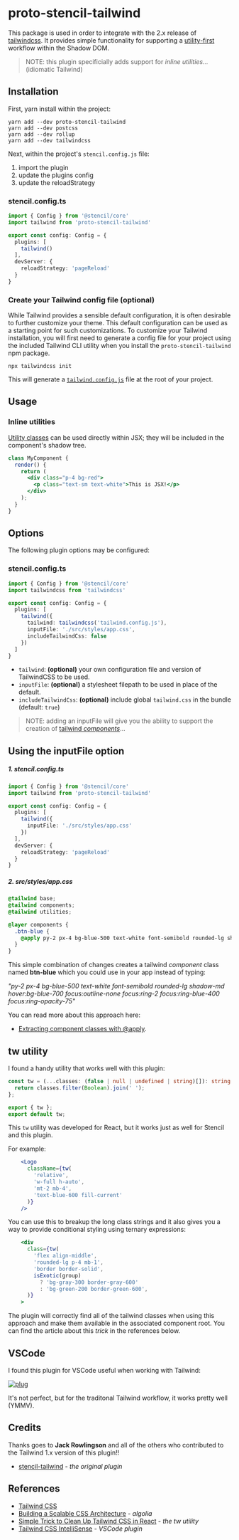 # proto-stencil-tailwind

This package is used in order to integrate with the 2.x release of [tailwindcss](https://tailwindcss.com/). It provides
simple functionality for supporting a [utility-first](https://tailwindcss.com/docs/utility-first) workflow within the Shadow DOM.

> NOTE: this plugin specificially adds support for _inline utilities..._ (idiomatic Tailwind)

## Installation

First, yarn install within the project:

```
yarn add --dev proto-stencil-tailwind
yarn add --dev postcss 
yarn add --dev rollup
yarn add --dev tailwindcss
```

Next, within the project's `stencil.config.js` file:

1. import the plugin 
2. update the plugins config
3. update the reloadStrategy 

### stencil.config.ts

```ts
import { Config } from '@stencil/core'
import tailwind from 'proto-stencil-tailwind'

export const config: Config = {
  plugins: [
    tailwind()
  ],
  devServer: {
    reloadStrategy: 'pageReload'
  }
}
```


### Create your Tailwind config file (optional)

While Tailwind provides a sensible default configuration, it is often desirable to further customize your theme. This default configuration can be used as a starting point for such customizations. To customize your Tailwind installation, you will first need to generate a config file for your project using the included Tailwind CLI utility when you install the `proto-stencil-tailwind` npm package.

`npx tailwindcss init`

This will generate a [`tailwind.config.js`](https://tailwindcss.com/docs/configuration) file at the root of your project.

## Usage

### Inline utilities

[Utility classes](https://tailwindcss.com/docs/utility-first) can be used directly within JSX; they will be included in the component's shadow tree.

```jsx
class MyComponent {
  render() {
    return (
      <div class="p-4 bg-red">
        <p class="text-sm text-white">This is JSX!</p>
      </div>
    );
  }
}
```

## Options

The following plugin options may be configured:

### stencil.config.ts

```ts
import { Config } from '@stencil/core'
import tailwindcss from 'tailwindcss'

export const config: Config = {
  plugins: [
    tailwind({
      tailwind: tailwindcss('tailwind.config.js'),
      inputFile: './src/styles/app.css',
      includeTailwindCss: false
    })
  ]
}
```

* `tailwind`: **(optional)** your own configuration file and version of TailwindCSS to be used.
* `inputFile`: **(optional)** a stylesheet filepath to be used in place of the default.
* `includeTailwindCss`: **(optional)** include global `tailwind.css` in the bundle (default: `true`)

> NOTE:  adding an inputFile will give you the ability to support the creation of [tailwind _components_](https://tailwindcss.com/docs/extracting-components#extracting-component-classes-with-apply)...


## Using the inputFile option


##### 1. stencil.config.ts

```ts
import { Config } from '@stencil/core'
import tailwind from 'proto-stencil-tailwind'

export const config: Config = {
  plugins: [
    tailwind({
      inputFile: './src/styles/app.css'
    })
  ],
  devServer: {
    reloadStrategy: 'pageReload'
  }
}
```


##### 2. src/styles/app.css

```css
@tailwind base;
@tailwind components;
@tailwind utilities;

@layer components {
  .btn-blue {
    @apply py-2 px-4 bg-blue-500 text-white font-semibold rounded-lg shadow-md hover:bg-blue-700 focus:outline-none focus:ring-2 focus:ring-blue-400 focus:ring-opacity-75;
  }
}
```

This simple combination of changes creates a tailwind _component_ class named **btn-blue** which you could use in your app instead of typing:

_"py-2 px-4 bg-blue-500 text-white font-semibold rounded-lg shadow-md hover:bg-blue-700 focus:outline-none focus:ring-2 focus:ring-blue-400 focus:ring-opacity-75"_  

You can read more about this approach here:

- [Extracting component classes with @apply](https://tailwindcss.com/docs/extracting-components#extracting-component-classes-with-apply).

## tw utility

I found a handy utility that works well with this plugin:

```ts
const tw = (...classes: (false | null | undefined | string)[]): string => {
  return classes.filter(Boolean).join(' ');
};

export { tw };
export default tw;
```

This `tw` utility was developed for React, but it works just as well for Stencil and this plugin.

For example:

```jsx
    <Logo
      className={tw(
        'relative',
        'w-full h-auto',
        'mt-2 mb-4',
        'text-blue-600 fill-current'
      )}
    />
```

You can use this to breakup the long class strings and it also gives you a way to provide conditional styling using ternary expressions:

```jsx
    <div
      class={tw(
        'flex align-middle',
        'rounded-lg p-4 mb-1',
        'border border-solid',
        isExotic(group)
          ? 'bg-gray-300 border-gray-600'
          : 'bg-green-200 border-green-600',
      )}
    >
```

The plugin will correctly find all of the tailwind classes when using this approach and make them available in the associated component root.  You can find the article about this _trick_ in the references below.

## VSCode

I found this plugin for VSCode useful when working with Tailwind:

[![plug](https://raw.githubusercontent.com/bradlc/vscode-tailwindcss/master/packages/vscode-tailwindcss/.github/banner-dark.png)](https://marketplace.visualstudio.com/items?itemName=bradlc.vscode-tailwindcss)

It's not perfect, but for the traditonal Tailwind workflow, it works pretty well (YMMV).

## Credits

Thanks goes to **Jack Rowlingson** and all of the others who contributed to the Tailwind 1.x version of this plugin!!

- [stencil-tailwind](https://github.com/jrowlingson/stencil-tailwind) - _the original plugin_


## References

- [Tailwind CSS](https://tailwindcss.com/)
- [Building a Scalable CSS Architecture](https://blog.algolia.com/redesigning-our-docs-part-4-building-a-scalable-css-architecture/) - _algolia_
- [Simple Trick to Clean Up Tailwind CSS in React](https://www.skies.dev/tailwind-react-trick) - _the tw utility_
- [Tailwind CSS IntelliSense](https://marketplace.visualstudio.com/items?itemName=bradlc.vscode-tailwindcss) - _VSCode plugin_